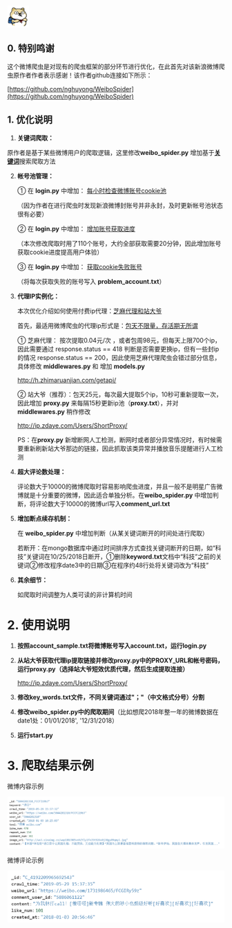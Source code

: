 <div align="left">
    <img src='https://github.com/HUANGZHIHAO1994/storage/blob/master/images/IMG_1869.jpg?raw=true' height="50" width="50" >
 </div>





## 0.  特别鸣谢

这个微博爬虫是对现有的爬虫框架的部分环节进行优化，在此首先对该新浪微博爬虫原作者作者表示感谢！该作者github连接如下所示：

[https://github.com/nghuyong/WeiboSpider](https://github.com/nghuyong/WeiboSpider)



## 1.  优化说明

1. **关键词爬取：**

  原作者是基于某些微博用户的爬取逻辑，这里修改**weibo_spider.py** 增加基于<u>**关键词**</u>搜索爬取方法

2. **帐号池管理：**

   ① 在 **login.py** 中增加：   <u>每小时检查微博账号cookie池</u>

   （因为作者在进行爬虫时发现新浪微博封账号并非永封，及时更新帐号池状态很有必要）

   ② 在 **login.py** 中增加：   <u>增加账号获取进度</u>

   （本次修改爬取时用了110个账号，大约全部获取需要20分钟，因此增加账号获取cookie进度提高用户体验）

   ③ 在 **login.py** 中增加：   <u>获取cookie失败账号</u>

   （将每次获取失败的账号写入 **problem_account.txt**）

3. **代理IP实例化：**

   本次优化介绍如何使用付费ip代理：<u>芝麻代理和站大爷</u>

   首先，最适用微博爬虫的代理ip形式是：<u>包天不限量，存活期无所谓</u>

   ① 芝麻代理： 按次提取0.04元/次 ，或者包周98元，但每天上限700个ip，因此需要通过 response.status == 418 判断是否需要更换ip，但有一些封ip的情况 response.status == 200，因此使用芝麻代理爬虫会错过部分信息，具体修改 **middlewares.py** 和 增加 **models.py**

   http://h.zhimaruanjian.com/getapi/

   ② 站大爷（推荐）：包天25元，每次最大提取5个ip，10秒可重新提取一次，因此增加 **proxy.py** 来每隔15秒更新ip池（**proxy.txt**），并对 **middlewares.py** 稍作修改

   http://ip.zdaye.com/Users/ShortProxy/

   PS：在**proxy.py** 新增断网人工检测，断网时或者部分异常情况时，有时候需要重新刷新站大爷那边的链接，因此抓取该类异常并播放音乐提醒进行人工检测

4. **超大评论数处理：**

   评论数大于10000的微博爬取时容易影响爬虫进度，并且一般不是明星广告微博就是十分重要的微博，因此适合单独分析。在**weibo_spider.py**  中增加判断，将评论数大于10000的微博url写入**comment_url.txt**

5. **增加断点续存机制：**

   在  **weibo_spider.py**  中增加判断（从某关键词断开的时间处进行爬取）

   若断开：在mongo数据库中通过时间排序方式查找关键词断开的日期，如“科技”关键词在10/25/2018日断开，①删除**keyword.txt**文档中“科技”之前的关键词②修改程序date3中的日期③在程序约48行处将关键词改为“科技”

6. **其余细节：**

   如爬取时间调整为人类可读的非计算机时间



# 2.  使用说明

1. **按照account_sample.txt将微博账号写入account.txt，运行login.py**

2. **从站大爷获取代理ip提取链接并修改proxy.py中的PROXY_URL和帐号密码，运行proxy.py（选择站大爷短效优质代理，然后生成提取连接）**

   http://ip.zdaye.com/Users/ShortProxy/

3. **修改key_words.txt文件，不同关键词通过"；"（中文格式分号）分割**

4. **修改weibo_spider.py中的爬取期间**（比如想爬2018年整一年的微博数据在date1处：01/01/2018', '12/31/2018）

5. **运行start.py**

# 3.  爬取结果示例

微博内容示例

<div>
    <img
src='https://github.com/HUANGZHIHAO1994/weibospider-keyword/blob/master/weibospider2.0/images/content_sample.png?raw=true'
         >
</div>

微博评论示例

<div>
    <img
src='https://github.com/HUANGZHIHAO1994/weibospider-keyword/blob/master/weibospider2.0/images/comment_sample.png?raw=true'     
         >
</div>







